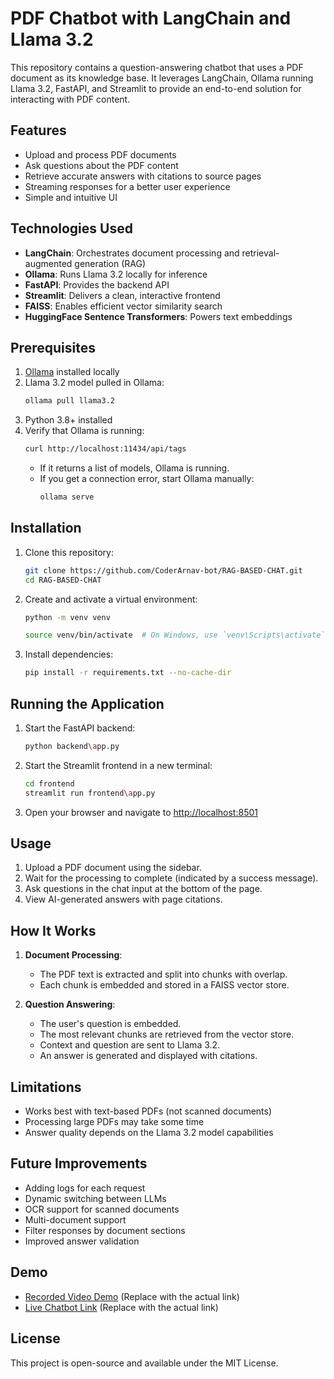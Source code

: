 # PDF Chatbot with LangChain and Llama 3.2

This repository contains a question-answering chatbot that uses a PDF document as its knowledge base. It leverages LangChain, Ollama running Llama 3.2, FastAPI, and Streamlit to provide an end-to-end solution for interacting with PDF content.

## Features

- Upload and process PDF documents
- Ask questions about the PDF content
- Retrieve accurate answers with citations to source pages
- Streaming responses for a better user experience
- Simple and intuitive UI

## Technologies Used

- **LangChain**: Orchestrates document processing and retrieval-augmented generation (RAG)
- **Ollama**: Runs Llama 3.2 locally for inference
- **FastAPI**: Provides the backend API
- **Streamlit**: Delivers a clean, interactive frontend
- **FAISS**: Enables efficient vector similarity search
- **HuggingFace Sentence Transformers**: Powers text embeddings

## Prerequisites

1. [Ollama](https://ollama.com/) installed locally
2. Llama 3.2 model pulled in Ollama:
   ```bash
   ollama pull llama3.2
   ```
3. Python 3.8+ installed
4. Verify that Ollama is running:
   ```bash
   curl http://localhost:11434/api/tags
   ```
   - If it returns a list of models, Ollama is running.
   - If you get a connection error, start Ollama manually:
     ```bash
     ollama serve
     ```

## Installation

1. Clone this repository:
   ```bash
   git clone https://github.com/CoderArnav-bot/RAG-BASED-CHAT.git
   cd RAG-BASED-CHAT
   ```
2. Create and activate a virtual environment:
   ```bash
   python -m venv venv
   ```

   ```bash
   source venv/bin/activate  # On Windows, use `venv\Scripts\activate`
   ```
3. Install dependencies:
   ```bash
   pip install -r requirements.txt --no-cache-dir
   ```

## Running the Application

1. Start the FastAPI backend:
   ```bash
   python backend\app.py
   ```

2. Start the Streamlit frontend in a new terminal:
   ```bash
   cd frontend
   streamlit run frontend\app.py
   ```

3. Open your browser and navigate to [http://localhost:8501](http://localhost:8501)

## Usage

1. Upload a PDF document using the sidebar.
2. Wait for the processing to complete (indicated by a success message).
3. Ask questions in the chat input at the bottom of the page.
4. View AI-generated answers with page citations.

## How It Works

1. **Document Processing**:
   - The PDF text is extracted and split into chunks with overlap.
   - Each chunk is embedded and stored in a FAISS vector store.

2. **Question Answering**:
   - The user's question is embedded.
   - The most relevant chunks are retrieved from the vector store.
   - Context and question are sent to Llama 3.2.
   - An answer is generated and displayed with citations.

## Limitations

- Works best with text-based PDFs (not scanned documents)
- Processing large PDFs may take some time
- Answer quality depends on the Llama 3.2 model capabilities

## Future Improvements

- Adding logs for each request
- Dynamic switching between LLMs
- OCR support for scanned documents
- Multi-document support
- Filter responses by document sections
- Improved answer validation

## Demo

- [Recorded Video Demo](#) (Replace with the actual link)
- [Live Chatbot Link](#) (Replace with the actual link)

## License

This project is open-source and available under the MIT License.

